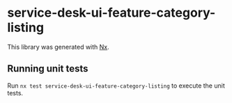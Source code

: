 # service-desk-ui-feature-category-listing

This library was generated with [Nx](https://nx.dev).

## Running unit tests

Run `nx test service-desk-ui-feature-category-listing` to execute the unit tests.
